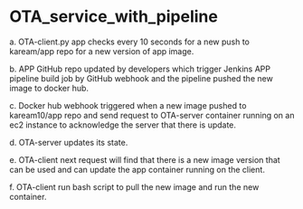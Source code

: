 # OTA_service_with_pipeline

a.	OTA-client.py app checks every 10 seconds for a new push to kaream/app repo for a new version of app image.
 
b.	APP GitHub repo updated by developers which trigger Jenkins APP pipeline build job by GitHub webhook and the pipeline pushed the new image to docker hub.

c.	Docker hub webhook triggered when a new image pushed to kaream10/app repo and send request to OTA-server container running on an ec2 instance to acknowledge the server that there is update.
 
d.	OTA-server updates its state.
 
e.	OTA-client next request will find that there is a new image version that can be used and can update the app container running on the client. 
 
f.	OTA-client run bash script to pull the new image and run the new container. 
 

